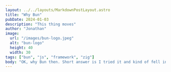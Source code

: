 ```yaml
---
layout: ../../layouts/MarkdownPostLayout.astro
title: "Why Bun"
pubDate: 2024-01-03
description: "This thing moves"
author: "Jonathan"
image:
  url: "/images/bun-logo.jpeg"
  alt: "bun-logo"
  height: 40
  width: 30
tags: ["bun", "js", "framework", "zig"]
body: "OK, why Bun then. Short answer is I tried it and kind of fell in love with it. It is wicked fast and feels well put together. I also like Zig, which is what Bun is written in. And liked Jarrod's answer on why it is so performant. Relentless profiling"
---
```

